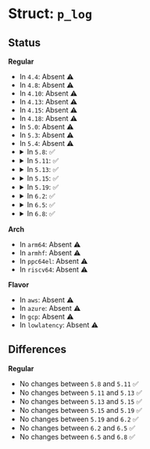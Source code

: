 # Struct: <code>p_log</code>

## Status
<b>Regular</b>
<ul>
<li>
In <code>4.4</code>: Absent ⚠️
</li>
<li>
In <code>4.8</code>: Absent ⚠️
</li>
<li>
In <code>4.10</code>: Absent ⚠️
</li>
<li>
In <code>4.13</code>: Absent ⚠️
</li>
<li>
In <code>4.15</code>: Absent ⚠️
</li>
<li>
In <code>4.18</code>: Absent ⚠️
</li>
<li>
In <code>5.0</code>: Absent ⚠️
</li>
<li>
In <code>5.3</code>: Absent ⚠️
</li>
<li>
In <code>5.4</code>: Absent ⚠️
</li>
<li>
<details>
<summary>In <code>5.8</code>: ✅</summary>

```c
struct p_log {
    const char *prefix;
    struct fc_log *log;
};
```
</details>
</li>
<li>
<details>
<summary>In <code>5.11</code>: ✅</summary>

```c
struct p_log {
    const char *prefix;
    struct fc_log *log;
};
```
</details>
</li>
<li>
<details>
<summary>In <code>5.13</code>: ✅</summary>

```c
struct p_log {
    const char *prefix;
    struct fc_log *log;
};
```
</details>
</li>
<li>
<details>
<summary>In <code>5.15</code>: ✅</summary>

```c
struct p_log {
    const char *prefix;
    struct fc_log *log;
};
```
</details>
</li>
<li>
<details>
<summary>In <code>5.19</code>: ✅</summary>

```c
struct p_log {
    const char *prefix;
    struct fc_log *log;
};
```
</details>
</li>
<li>
<details>
<summary>In <code>6.2</code>: ✅</summary>

```c
struct p_log {
    const char *prefix;
    struct fc_log *log;
};
```
</details>
</li>
<li>
<details>
<summary>In <code>6.5</code>: ✅</summary>

```c
struct p_log {
    const char *prefix;
    struct fc_log *log;
};
```
</details>
</li>
<li>
<details>
<summary>In <code>6.8</code>: ✅</summary>

```c
struct p_log {
    const char *prefix;
    struct fc_log *log;
};
```
</details>
</li>
</ul>
<b>Arch</b>
<ul>
<li>
In <code>arm64</code>: Absent ⚠️
</li>
<li>
In <code>armhf</code>: Absent ⚠️
</li>
<li>
In <code>ppc64el</code>: Absent ⚠️
</li>
<li>
In <code>riscv64</code>: Absent ⚠️
</li>
</ul>
<b>Flavor</b>
<ul>
<li>
In <code>aws</code>: Absent ⚠️
</li>
<li>
In <code>azure</code>: Absent ⚠️
</li>
<li>
In <code>gcp</code>: Absent ⚠️
</li>
<li>
In <code>lowlatency</code>: Absent ⚠️
</li>
</ul>

## Differences
<b>Regular</b>
<ul>
<li>
No changes between <code>5.8</code> and <code>5.11</code> ✅
</li>
<li>
No changes between <code>5.11</code> and <code>5.13</code> ✅
</li>
<li>
No changes between <code>5.13</code> and <code>5.15</code> ✅
</li>
<li>
No changes between <code>5.15</code> and <code>5.19</code> ✅
</li>
<li>
No changes between <code>5.19</code> and <code>6.2</code> ✅
</li>
<li>
No changes between <code>6.2</code> and <code>6.5</code> ✅
</li>
<li>
No changes between <code>6.5</code> and <code>6.8</code> ✅
</li>
</ul>
